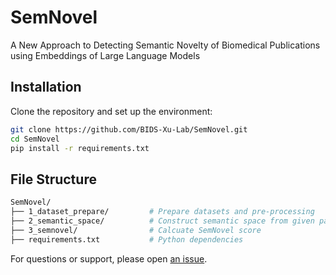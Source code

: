 # SemNovel

A New Approach to Detecting Semantic Novelty of Biomedical Publications using Embeddings of Large Language Models

## Installation

Clone the repository and set up the environment:

```bash
git clone https://github.com/BIDS-Xu-Lab/SemNovel.git
cd SemNovel
pip install -r requirements.txt
```

## File Structure

```bash
SemNovel/
├── 1_dataset_prepare/         # Prepare datasets and pre-processing
├── 2_semantic_space/          # Construct semantic space from given papers
├── 3_semnovel/                # Calcuate SemNovel score
├── requirements.txt           # Python dependencies
```

For questions or support, please open [an issue](./issues).
